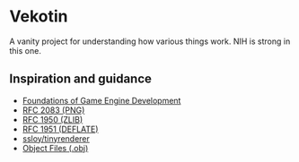 # Vekotin

A vanity project for understanding how various things work.
NIH is strong in this one.

## Inspiration and guidance

- [Foundations of Game Engine Development](https://foundationsofgameenginedev.com/)
- [RFC 2083 (PNG)](https://tools.ietf.org/html/rfc2083)
- [RFC 1950 (ZLIB)](https://tools.ietf.org/html/rfc1950)
- [RFC 1951 (DEFLATE)](https://tools.ietf.org/html/rfc1951)
- [ssloy/tinyrenderer](https://github.com/ssloy/tinyrenderer/wiki)
- [Object Files (.obj)](http://paulbourke.net/dataformats/obj/)